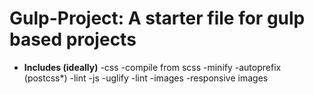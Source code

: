 # Gulp-Project: A starter file for gulp based projects

* **Includes (ideally)**
  -css
   -compile from scss
   -minify
   -autoprefix (postcss*)
   -lint
  -js
    -uglify
    -lint
  -images
    -responsive images



